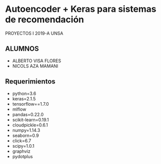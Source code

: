 # Autoencoder + Keras para sistemas de recomendación
PROYECTOS I 2019-A UNSA

## ALUMNOS
* ALBERTO VISA FLORES
* NICOLS AZA MAMANI

## Requerimientos
* python=3.6
* keras=2.1.5
* tensorflow==1.7.0  
* mlflow
* pandas=0.22.0
* scikit-learn=0.19.1
* cloudpickle=0.6.1
* numpy=1.14.3
* seaborn=0.9
* click=6.7
* scipy=1.0.1
* graphviz
* pydotplus

